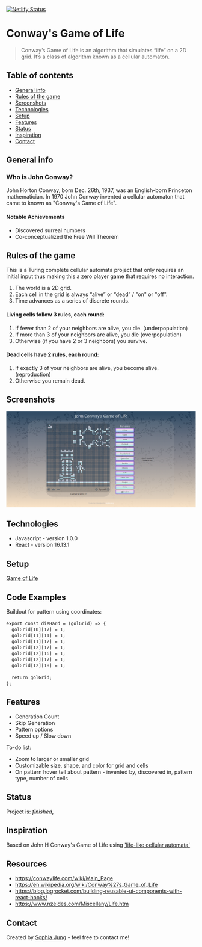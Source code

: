 [![Netlify Status](https://api.netlify.com/api/v1/badges/c5068bfe-4057-473e-8caa-e687090af14c/deploy-status)](https://app.netlify.com/sites/elegant-mccarthy-4b9082/deploys)

# Conway's Game of Life
> Conway’s Game of Life is an algorithm that simulates “life” on a 2D grid. It’s a class of algorithm known as a cellular automaton.

## Table of contents
* [General info](#general-info)
* [Rules of the game](#rulesofthegame)
* [Screenshots](#screenshots)
* [Technologies](#technologies)
* [Setup](#setup)
* [Features](#features)
* [Status](#status)
* [Inspiration](#inspiration)
* [Contact](#contact)

## General info
### Who is John Conway?
John Horton Conway, born Dec. 26th, 1937, was an English-born Princeton mathematician. In 1970 John Conway invented a cellular automaton that came to known as "Conway's Game of Life". 

#### Notable Achievements
* Discovered surreal numbers
* Co-conceptualized the Free Will Theorem

## Rules of the game
This is a Turing complete cellular automata project that only requires an initial input thus making this a zero player game that requires no interaction. 

1. The world is a 2D grid.
2. Each cell in the grid is always “alive” or “dead” / "on" or "off".
3. Time advances as a series of discrete rounds.

#### Living cells follow 3 rules, each round:

1. If fewer than 2 of your neighbors are alive, you die. (underpopulation)
2. If more than 3 of your neighbors are alive, you die (overpopulation)
3. Otherwise (if you have 2 or 3 neighbors) you survive.

#### Dead cells have 2 rules, each round:

1. If exactly 3 of your neighbors are alive, you become alive. (reproduction)
2. Otherwise you remain dead.

## Screenshots
![Example screenshot](/img/screencapture-elegant-mccarthy-4b9082-netlify-app-2020-08-02-17_19_36.png?raw=true)



## Technologies
* Javascript - version 1.0.0
* React - version 16.13.1
<!-- * Tech 3 - version 3.0 -->

## Setup
[Game of Life](https://elegant-mccarthy-4b9082.netlify.app/)

## Code Examples
Buildout for pattern using coordinates:

```
export const dieHard = (golGrid) => {
  golGrid[10][17] = 1;
  golGrid[11][11] = 1;
  golGrid[11][12] = 1;
  golGrid[12][12] = 1;
  golGrid[12][16] = 1;
  golGrid[12][17] = 1;
  golGrid[12][18] = 1;

  return golGrid;
};
```

## Features
* Generation Count
* Skip Generation
* Pattern options
* Speed up / Slow down

To-do list:
* Zoom to larger or smaller grid
* Customizable size, shape, and color for grid and cells
* On pattern hover tell about pattern - invented by, discovered in, pattern type, number of cells

## Status
Project is: _finished_, 
<!-- _in progress_, _finished_, _no longer continue_ and why? -->

## Inspiration
Based on John H Conway's Game of Life using ['life-like cellular automata'](https://conwaylife.com/wiki/Cellular_automaton#Life-like_cellular_automata)

## Resources
+ https://conwaylife.com/wiki/Main_Page
+ https://en.wikipedia.org/wiki/Conway%27s_Game_of_Life
+ https://blog.logrocket.com/building-reusable-ui-components-with-react-hooks/
+ https://www.nzeldes.com/Miscellany/Life.htm

## Contact
Created by [Sophia Jung](https://twitter.com/KingSofieJ) - feel free to contact me!
